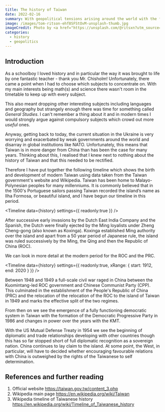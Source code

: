 ```yaml
---
title: The history of Taiwan
date: 2022-02-16
summary: With geopolitical tensions arising around the world with the focus on the Ukraine, we should not forget that Taiwan is in a precarious position.
image: /images/tom-ritson-ehf8SFStOvM-unsplash-thumb.jpg
imageCredit: Photo by <a href="https://unsplash.com/@ritsxn?utm_source=unsplash&utm_medium=referral&utm_content=creditCopyText">Tom Ritson</a> on <a href="https://unsplash.com/s/photos/taiwan-culture?utm_source=unsplash&utm_medium=referral&utm_content=creditCopyText">Unsplash</a>
categories: 
  - history
  - geopolitics
---
```



<script context="module">
    import Utils from "$lib/Utils.js"
    export const load = async ({ fetch }) => {
        return {
            props: {
                history: await Utils.fetchDataset( fetch, 'history-of-taiwan'), 
            }
        }
    }
</script>


<script>
    import Timeline from '$lib/components/Timeline.svelte'
    export let history
</script>


## Introduction

As a schoolboy I loved history and in particular the way it was brought to life by one fantastic teacher - thank you Mr. Chisholm! Unfortunately, there came a point when I had to choose which subjects to concentrate on. With my main interests being math(s) and science there wasn't room in the timetable to keep up with every subject. 

This also meant dropping other interesting subjects including languages and geography but strangely enough there was time for something called *General Studies*. I can't remember a thing about it and in modern times I would strongly argue against compulsory subjects which crowd out more *useful* ones.

Anyway, getting back to today, the current situation in the Ukraine is very worrying and exacerbated by weak governments around the world and disarray in  global institutions like NATO. Unfortunately, this means that Taiwan is in more danger from China than has been the case for many years. Thinking about this, I realised that I knew next to nothing about the history of Taiwan and that this needed to be rectified.

Therefore I have put together the following timeline which shows the birth and development of modern Taiwan using data taken from the Taiwan government's website and Wikipedia. Taiwan has been home to Malayo-Polynesian peoples for many millenniums. It is commonly believed that in the 1500's Portuguese sailors passing Taiwan recorded the island’s name as Ilha Formosa, or beautiful island, and I have begun our timeline in this period.

<Timeline 
    data={history}
    settings={{
        readonly:true
    }}
/>

After successive early invasions by the Dutch East India Company and the Spanish, the Dutch were finally ejected by the Ming loyalists under Zheng Cheng-gong (also known as Koxinga). Koxinga established Ming authority over the island and apart from a 50 year period of Japanese rule, the island was ruled successively by the Ming, the Qing and then the Republic of China (ROC).

We can look in more detail at the modern period for the ROC and the PRC.

<Timeline 
    data={history}
    settings={{
        readonly:true,
        xRange: {
            start: 1912,
            end: 2020
        }
    }}
/>

Between 1948 and 1949 a full-scale civil war raged in China between the Kuomintang-led ROC government and Chinese Communist Party (CPP). This culminated in the establishment of the People's Republic of China (PRC) and the relocation of the relocation of the ROC to the island of Taiwan in 1949 and marks the effective split of the two regimes.

From then on we see the emergence of a fully functioning democratic system in Taiwan with the formation of the Democratic Progressive Party in 1986 and changes in power over the years with the KMT. 

With the US Mutual Defense Treaty in 1954 we see the beginning of diplomatic and trade relationships developing with other countries though this has so far stopped short of full diplomatic recognition as a sovereign nation. China continues to lay claim to the island. At some point, the West, in particular, will have to decided whether encouraging favourable relations with China is outweighed by the rights of the Taiwanese to self determination.


## References and further reading

1. Official website https://taiwan.gov.tw/content_3.php
2. Wikipedia main page https://en.wikipedia.org/wiki/Taiwan
3. Wikipedia timeline of Taiwanese history https://en.wikipedia.org/wiki/Timeline_of_Taiwanese_history


